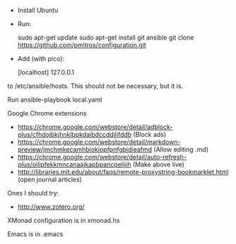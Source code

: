 * Install Ubuntu
* Run:

    sudo apt-get update
    sudo apt-get install git ansible
    git clone https://github.com/pmitros/configuration.git

* Add (with pico): 

    [localhost]
    127.0.0.1

to /etc/ansible/hosts. This should not be necessary, but it is. 

Run ansible-playbook local.yaml


Google Chrome extensions

* https://chrome.google.com/webstore/detail/adblock-plus/cfhdojbkjhnklbpkdaibdccddilifddb (Block ads)
* https://chrome.google.com/webstore/detail/markdown-preview/jmchmkecamhbiokiopfpnfgbidieafmd (Allow editing .md)
* https://chrome.google.com/webstore/detail/auto-refresh-plus/oilipfekkmncanaajkapbpancpelijih (Make above live)
* http://libraries.mit.edu/about/faqs/remote-proxystring-bookmarklet.html (open journal articles)

Ones I should try: 

* http://www.zotero.org/

XMonad configuration is in xmonad.hs

Emacs is in .emacs
